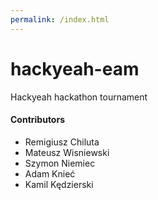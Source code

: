 ```yaml
---
permalink: /index.html
---
```


# hackyeah-eam

Hackyeah hackathon tournament

#### Contributors

- Remigiusz Chiluta
- Mateusz Wisniewski
- Szymon Niemiec
- Adam Knieć
- Kamil Kędzierski